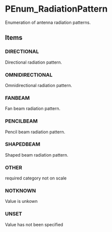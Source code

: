 # PEnum_RadiationPattern

Enumeration of antenna radiation patterns.

## Items

### DIRECTIONAL
Directional radiation pattern.

### OMNIDIRECTIONAL
Omnidirectional radiation pattern.

### FANBEAM
Fan beam radiation pattern.

### PENCILBEAM
Pencil beam radiation pattern.

### SHAPEDBEAM
Shaped beam radiation pattern.

### OTHER
required category not on scale

### NOTKNOWN
Value is unkown

### UNSET
Value has not been specified
